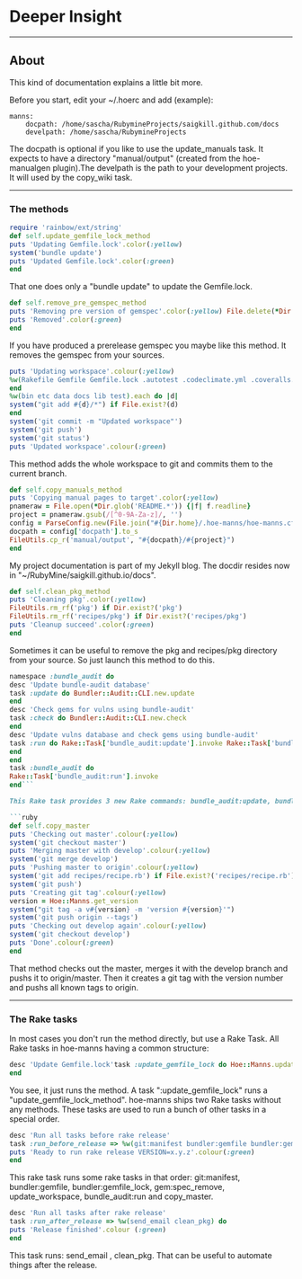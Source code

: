 # Deeper Insight

---

## About

This kind of documentation explains a little bit more. 

Before you start, edit your ~/.hoerc and add (example):

```
manns: 
    docpath: /home/sascha/RubymineProjects/saigkill.github.com/docs 
    develpath: /home/sascha/RubymineProjects
```

The docpath is optional if you like to use the update_manuals task. It expects to have a directory "manual/output" (created from the hoe-manualgen plugin).The develpath is the path to your development projects. It will used by the copy_wiki task.

---

### The methods

```ruby
require 'rainbow/ext/string' 
def self.update_gemfile_lock_method 
puts 'Updating Gemfile.lock'.color(:yellow) 
system('bundle update') 
puts 'Updated Gemfile.lock'.color(:green) 
end
```

That one does only a "bundle update" to update the Gemfile.lock.

```ruby
def self.remove_pre_gemspec_method 
puts 'Removing pre version of gemspec'.color(:yellow) File.delete(*Dir.glob('*.gemspec')) 
puts 'Removed'.color(:green) 
end
```

If you have produced a prerelease gemspec you maybe like this method. It removes the gemspec from your sources.

```ruby
puts 'Updating workspace'.colour(:yellow) 
%w(Rakefile Gemfile Gemfile.lock .autotest .codeclimate.yml .coveralls.yml .gemnasium.yml .gitignore .index .rspec .rubocop.yml.scrutinizer.yml .travis.yml CODE_OF_CONDUCT.md config.reek CONTRIBUTING.md History.rdoc Index.yml LICENSE.rdoc MAINTENANCE.md Manifest.txt README.rdoc VERSION recipes/recipe.rb).each do |i| system("git add #{i}") if File.exist?(i) 
end 
%w(bin etc data docs lib test).each do |d| 
system("git add #{d}/*") if File.exist?(d) 
end 
system('git commit -m "Updated workspace"') 
system('git push') 
system('git status') 
puts 'Updated workspace'.colour(:green)
```

This method adds the whole workspace to git and commits them to the current branch.

```ruby
def self.copy_manuals_method 
puts 'Copying manual pages to target'.color(:yellow) 
pnameraw = File.open(*Dir.glob('README.*')) {|f| f.readline} 
project = pnameraw.gsub(/[^0-9A-Za-z]/, '') 
config = ParseConfig.new(File.join("#{Dir.home}/.hoe-manns/hoe-manns.cfg")) 
docpath = config['docpath'].to_s 
FileUtils.cp_r('manual/output', "#{docpath}/#{project}") 
end
```

My project documentation is part of my Jekyll blog. The docdir resides now in "~/RubyMine/saigkill.github.io/docs".

```ruby
def self.clean_pkg_method 
puts 'Cleaning pkg'.color(:yellow) 
FileUtils.rm_rf('pkg') if Dir.exist?('pkg') 
FileUtils.rm_rf('recipes/pkg') if Dir.exist?('recipes/pkg') 
puts 'Cleanup succeed'.color(:green) 
end
```

Sometimes it can be useful to remove the pkg and recipes/pkg directory from your source. So just launch this method to do this.

```ruby
namespace :bundle_audit do 
desc 'Update bundle-audit database' 
task :update do Bundler::Audit::CLI.new.update 
end 
desc 'Check gems for vulns using bundle-audit' 
task :check do Bundler::Audit::CLI.new.check 
end 
desc 'Update vulns database and check gems using bundle-audit' 
task :run do Rake::Task['bundle_audit:update'].invoke Rake::Task['bundle_audit:check'].invoke 
end 
end 
task :bundle_audit do 
Rake::Task['bundle_audit:run'].invoke 
end```

This Rake task provides 3 new Rake commands: bundle_audit:update, bundle_audit:run, and bundle_audit:check. A bundle_audit:run does bundle_audit:update and bundle_update:check. So you need in most cases just that one command.

```ruby
def self.copy_master 
puts 'Checking out master'.colour(:yellow) 
system('git checkout master') 
puts 'Merging master with develop'.colour(:yellow) 
system('git merge develop') 
puts 'Pushing master to origin'.colour(:yellow) 
system('git add recipes/recipe.rb') if File.exist?('recipes/recipe.rb') 
system('git push') 
puts 'Creating git tag'.colour(:yellow) 
version = Hoe::Manns.get_version 
system("git tag -a v#{version} -m 'version #{version}'") 
system('git push origin --tags') 
puts 'Checking out develop again'.colour(:yellow) 
system('git checkout develop') 
puts 'Done'.colour(:green) 
end
```

That method checks out the master, merges it with the develop branch and pushs it to origin/master. Then it creates a git tag with the version number and pushs all known tags to origin.

---

### The Rake tasks

In most cases you don't run the method directly, but use a Rake Task. All Rake tasks in hoe-manns having a common structure:

```ruby
desc 'Update Gemfile.lock'task :update_gemfile_lock do Hoe::Manns.update_gemfile_lock_method
end
```

You see, it just runs the method. A task ":update_gemfile_lock" runs a "update_gemfile_lock_method". hoe-manns ships two Rake tasks without any methods. These tasks are used to run a bunch of other tasks in a special order.

```ruby
desc 'Run all tasks before rake release' 
task :run_before_release => %w(git:manifest bundler:gemfile bundler:gemfile_lock gem:spec_remove update_workspace bundle_audit:run copy_master) do 
puts 'Ready to run rake release VERSION=x.y.z'.colour(:green) 
end
```

This rake task runs some rake tasks in that order: git:manifest, bundler:gemfile, bundler:gemfile_lock, gem:spec_remove, update_workspace, bundle_audit:run and copy_master.

```ruby
desc 'Run all tasks after rake release' 
task :run_after_release => %w(send_email clean_pkg) do 
puts 'Release finished'.colour (:green) 
end
```

This task runs: send_email , clean_pkg. That can be useful to automate things after the release.
